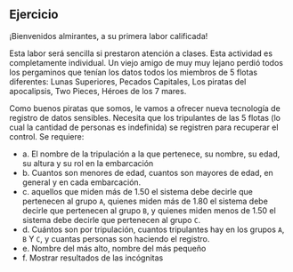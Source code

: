 ## Ejercicio

¡Bienvenidos almirantes, a su primera labor calificada!

Esta labor será sencilla si prestaron atención a clases. Esta actividad es completamente individual. Un viejo amigo de muy muy lejano perdió todos los pergaminos que tenían los datos todos los miembros de 5 flotas diferentes: Lunas Superiores, Pecados Capitales, Los piratas del apocalipsis, Two Pieces, Héroes de los 7 mares. 

Como buenos piratas que somos, le vamos a ofrecer nueva tecnología de registro de datos sensibles. Necesita que los tripulantes de las 5 flotas (lo cual la cantidad de personas es indefinida) se registren para recuperar el control. Se requiere:

- a. El nombre de la tripulación a la que pertenece, su nombre, su edad, su altura y su rol en la embarcación
- b. Cuantos son menores de edad, cuantos son mayores de edad, en general y en cada embarcación.
- c. aquellos que miden más de 1.50 el sistema debe decirle que pertenecen al grupo `A`, quienes miden más de 1.80 el sistema debe decirle que pertenecen al grupo `B`, y quienes miden menos de 1.50 el sistema debe decirle que pertenecen al grupo `C`.
- d. Cuántos son por tripulación, cuantos tripulantes hay en los grupos `A`, `B` Y `C`, y cuantas personas son haciendo el registro. 
- e. Nombre del más alto, nombre del más pequeño
- f. Mostrar resultados de las incógnitas
